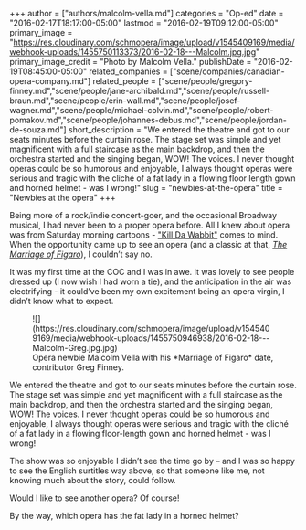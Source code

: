 +++
author = ["authors/malcolm-vella.md"]
categories = "Op-ed"
date = "2016-02-17T18:17:00-05:00"
lastmod = "2016-02-19T09:12:00-05:00"
primary_image = "https://res.cloudinary.com/schmopera/image/upload/v1545409169/media/webhook-uploads/1455750113373/2016-02-18---Malcolm.jpg.jpg"
primary_image_credit = "Photo by Malcolm Vella."
publishDate = "2016-02-19T08:45:00-05:00"
related_companies = ["scene/companies/canadian-opera-company.md"]
related_people = ["scene/people/gregory-finney.md","scene/people/jane-archibald.md","scene/people/russell-braun.md","scene/people/erin-wall.md","scene/people/josef-wagner.md","scene/people/michael-colvin.md","scene/people/robert-pomakov.md","scene/people/johannes-debus.md","scene/people/jordan-de-souza.md"]
short_description = "We entered the theatre and got to our seats minutes before the curtain rose. The stage set was simple and yet magnificent with a full staircase as the main backdrop, and then the orchestra started and the singing began, WOW! The voices. I never thought operas could be so humorous and enjoyable, I always thought operas were serious and tragic with the cliché of a fat lady in a flowing floor length  gown and horned helmet - was I wrong!"
slug = "newbies-at-the-opera"
title = "Newbies at the opera"
+++

Being more of a rock/indie concert-goer, and the occasional Broadway musical, I had never been to a proper opera before. All I knew about opera was from Saturday morning cartoons - ["Kill Da Wabbit"](http://store.schmopera.com/) comes to mind.  When the opportunity came up to see an opera (and a classic at that, [*The Marriage of Figaro*](/in-review-the-marriage-of-figaro/)), I couldn’t say no.

It was my first time at the COC and I was in awe. It was lovely to see people dressed up (I now wish I had worn a tie), and the anticipation in the air was electrifying - it could’ve been my own excitement being an opera virgin, I didn’t know what to expect.

<figure data-type="image">
![](https://res.cloudinary.com/schmopera/image/upload/v1545409169/media/webhook-uploads/1455750946938/2016-02-18---Malcolm-Greg.jpg.jpg)<figcaption>Opera newbie Malcolm Vella with his *Marriage of Figaro* date, contributor Greg Finney.</figcaption>
</figure>

We entered the theatre and got to our seats minutes before the curtain rose. The stage set was simple and yet magnificent with a full staircase as the main backdrop, and then the orchestra started and the singing began, WOW! The voices. I never thought operas could be so humorous and enjoyable, I always thought operas were serious and tragic with the cliché of a fat lady in a flowing floor-length  gown and horned helmet - was I wrong!

The show was so enjoyable I didn’t see the time go by – and I was so happy to see the English surtitles way above, so that someone like me, not knowing much about the story, could follow.

Would I like to see another opera? Of course!

By the way, which opera has the fat lady in a horned helmet?
